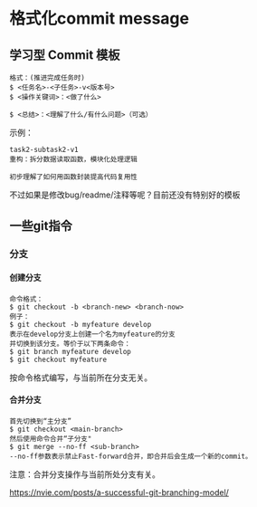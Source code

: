 # 格式化commit message
## 学习型 Commit 模板
```
格式：(推进完成任务时)
$ <任务名>-<子任务>-v<版本号>
$ <操作关键词>：<做了什么>

$ <总结>：<理解了什么/有什么问题>（可选）
```
示例：
```
task2-subtask2-v1
重构：拆分数据读取函数，模块化处理逻辑

初步理解了如何用函数封装提高代码复用性
```

不过如果是修改bug/readme/注释等呢？目前还没有特别好的模板
## 一些git指令
### 分支
#### 创建分支
```
命令格式：
$ git checkout -b <branch-new> <branch-now>
例子：
$ git checkout -b myfeature develop
表示在develop分支上创建一个名为myfeature的分支
并切换到该分支。等价于以下两条命令：
$ git branch myfeature develop
$ git checkout myfeature
```
按命令格式编写，与当前所在分支无关。

#### 合并分支
```
首先切换到“主分支”
$ git checkout <main-branch>
然后使用命令合并“子分支"
$ git merge --no-ff <sub-branch>
--no-ff参数表示禁止Fast-forward合并，即合并后会生成一个新的commit。
```
注意：合并分支操作与当前所处分支有关。

https://nvie.com/posts/a-successful-git-branching-model/



